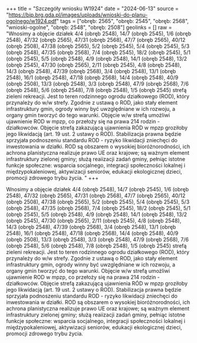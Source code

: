 +++
title = "Szczegóły wniosku W1924"
date = "2024-06-13"
source = "https://bip.brg.gda.pl/images/uploads/wnioski-do-planu-ogolnego/w1924.pdf"
tags = ["obręb: 2565", "obręb: 2545", "obręb: 2568", "wnioski-ogolne", "obręb: 2548", "obręb: 2508"]
geolinks = []
raw = "Wnosimy a objęcie działek 4/4 (obręb 2548), 14/7 (obręb 2545), 1/6 (obręb 2548), 47/32 (obręb 2565), 47/31 (obręb 2568), 47/7 (obręb 2565), 40/12 (obręb 2508), 47/38 (obręb 2565), 5/2 (obręb 2545), 5/4 (obręb 2545), 5/3 (obręb 2548), 47/35 (obręb 2568), 7/4 (obręb 2545), 18/2 (obręb 2545), 5/1 (obręb 2545), 5/5 (obręb 2548), 4/9 (obręb 2548), 14/1 (obręb 2548), 13/2 (obręb 2545), 47/30 (obręb 2565), 2/11 (obręb 2545), 4/8 (obręb 2548), 14/3 (obręb 2548), 47/39 (obręb 2568), 3/4 (obręb 2548), 13/1 (obręb 2548), 16/1 (obręb 2548), 47/18 (obręb 2568), 14/4 (obręb 2548), 40/9 (obręb 2508), 13/3 (obręb 2548), 3/3 (obręb 2548), 47/9 (obręb 2568), 7/6 (obręb 2548), 5/6 (obręb 2548), 7/8 (obręb 2548), 1/5 (obręb 2545) strefą zieleni  rekreacji. Jest to teren rodzinnego ogrodu działkowego (ROD), który przynależy do w/w strefy. Zgodnie z ustawą o ROD, jako stały element infrastruktury gmin, ogrody winny być uwzględniane w ich rozwoju, a organy gmin tworzyć do tego warunki. Objęcie w/w strefą umożliwi ujawnienie ROD w mpzp, co przełoży się na prawa 214 rodzin - działkowców. Objęcie strefą zakazującą ujawnienia RÓD w mpzp groziłoby jego likwidacją (art. 19 ust. 2 ustawy o ROD). Stabilizacja prawna będzie sprzyjała podnoszeniu standardu ROD - ryzyko likwidacji zniechęci do inwestowania w działki. ROD są obszarem o wysokiej bioróżnorodności, ich achrona planistyczna realizuje prawo UE oraz krajowe; są ważnym element infrastruktury zielonej gminy; służą reaiizacji zadań gminy, pełniąc istotne funkcje społeczne: wsparcia socjalnego, integracji społeczności lokalnej i międzypokaleniowej, aktywizacji seniorów, edukacji ekologicznej dzieci, promocji zdrowego trybu życia. "
+++

Wnosimy a objęcie działek 4/4 (obręb 2548), 14/7 (obręb 2545), 1/6 (obręb 2548), 47/32 (obręb
2565), 47/31 (obręb 2568), 47/7 (obręb 2565), 40/12 (obręb 2508), 47/38 (obręb 2565), 5/2 (obręb 2545), 5/4
(obręb 2545), 5/3 (obręb 2548), 47/35 (obręb 2568), 7/4 (obręb 2545), 18/2 (obręb 2545), 5/1 (obręb 2545), 5/5
(obręb 2548), 4/9 (obręb 2548), 14/1 (obręb 2548), 13/2 (obręb 2545), 47/30 (obręb 2565), 2/11 (obręb 2545),
4/8 (obręb 2548), 14/3 (obręb 2548), 47/39 (obręb 2568), 3/4 (obręb 2548), 13/1 (obręb 2548), 16/1 (obręb
2548), 47/18 (obręb 2568), 14/4 (obręb 2548), 40/9 (obręb 2508), 13/3 (obręb 2548), 3/3 (obręb 2548), 47/9
(obręb 2568), 7/6 (obręb 2548), 5/6 (obręb 2548), 7/8 (obręb 2548), 1/5 (obręb 2545) strefą zieleni  rekreacji.
Jest to teren rodzinnego ogrodu działkowego (ROD), który przynależy do w/w strefy. Zgodnie z ustawą o ROD,
jako stały element infrastruktury gmin, ogrody winny być uwzględniane w ich rozwoju, a organy gmin tworzyć do
tego warunki. Objęcie w/w strefą umożliwi ujawnienie ROD w mpzp, co przełoży się na prawa 214 rodzin -
działkowców. Objęcie strefą zakazującą ujawnienia RÓD w mpzp groziłoby jego likwidacją (art. 19 ust. 2 ustawy o
ROD). Stabilizacja prawna będzie sprzyjała podnoszeniu standardu ROD - ryzyko likwidacji zniechęci do
inwestowania w działki. ROD są obszarem o wysokiej bioróżnorodności, ich achrona planistyczna realizuje prawo
UE oraz krajowe; są ważnym element infrastruktury zielonej gminy; służą reaiizacji zadań gminy, pełniąc istotne
funkcje społeczne: wsparcia socjalnego, integracji społeczności lokalnej i międzypokaleniowej, aktywizacji
seniorów, edukacji ekologicznej dzieci, promocji zdrowego trybu życia.



